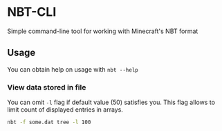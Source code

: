 # NBT-CLI
Simple command-line tool for working with Minecraft's NBT format

## Usage
You can obtain help on usage with `nbt --help`

### View data stored in file
You can omit `-l` flag if default value (50) satisfies you. This flag allows to limit count of displayed entries in arrays.

```bash
nbt -f some.dat tree -l 100
```
